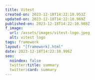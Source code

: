 ```yaml
---
title: Vitest
created-on: 2023-12-18T14:22:10.953Z
updated-on: 2023-12-18T14:22:10.969Z
published-on: 2023-12-18T14:22:10.980Z
f_image:
  url: /assets/images/vitest-logo.jpeg
  alt: vitest logo
tags: framework
layout: "[framework].html"
date: 2023-12-18T14:22:10.996Z
seo:
  noindex: false
  twitter:title: summary
  twitter:card: summary
---
```

